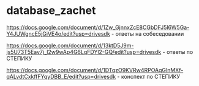 # database_zachet

https://docs.google.com/document/d/1Zw_GjnnxZcE8CGbDFJ5l6W5Ga-Y4JUWgncE5jGiVE4o/edit?usp=drivesdk - ответы на собеседовании

https://docs.google.com/document/d/13ktD5J9m-js5U73T5Eav7j_l2w9wAp4G6LqFDYl2-GQ/edit?usp=drivesdk - ответы по СТЕПИКУ

https://docs.google.com/document/d/1DTqzO9KVRw4RPOAqGlnMXf-qALvdtCxkffFYqyDBB_E/edit?usp=drivesdk - конспект по СТЕПИКУ


